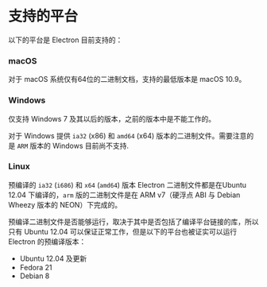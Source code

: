 # 支持的平台

以下的平台是 Electron 目前支持的：

### macOS

对于 macOS 系统仅有64位的二进制文档，支持的最低版本是 macOS 10.9。

### Windows

仅支持 Windows 7 及其以后的版本，之前的版本中是不能工作的。

对于 Windows 提供 `ia32` (x86) 和 `amd64` (x64) 版本的二进制文件。需要注意的是 `ARM` 版本的 Windows 目前尚不支持.

### Linux

预编译的 `ia32` (`i686`) 和 `x64` (`amd64`) 版本 Electron 二进制文件都是在Ubuntu 12.04 下编译的，`arm` 版的二进制文件是在 ARM v7（硬浮点 ABI 与 Debian Wheezy 版本的 NEON）下完成的。

预编译二进制文件是否能够运行，取决于其中是否包括了编译平台链接的库，所以只有 Ubuntu 12.04 可以保证正常工作，但是以下的平台也被证实可以运行 Electron 的预编译版本：

* Ubuntu 12.04 及更新
* Fedora 21
* Debian 8
